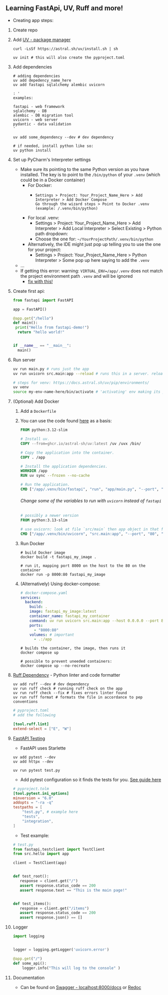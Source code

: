 ## Learning FastApi, UV, Ruff and more!

- Creating app steps:

1. Create repo
2. Add [UV - package manager](https://github.com/astral-sh/uv)

    ```shell
    curl -LsSf https://astral.sh/uv/install.sh | sh
    
    uv init # this will also create the pyproject.toml
    ```

3. Add dependencies

    ```shell
    # adding dependencies
    uv add depedency_name_here
    uv add fastapi sqlalchemy alembic uvicorn
    
    : '
    examples:
    
    fastapi - web framework
    sqlalchemy - DB
    alembic - DB migration tool
    uvicorn - web server
    pydantic - data validation
    '
   
   uv add some_dependency --dev # dev dependency
    
    # if needed, install python like so:
    uv python install
    ```
   
4. Set up PyCharm's Interpreter settings
   - Make sure its pointing to the same Python version as you have installed. The key is to point to the `/bin/python` of your `.venv` (which could be in a Docker container)
     - For Docker:
       - ```
         Settings > Project: Your_Project_Name_Here > Add Interpreter > Add Docker Compose 
         Go through the wizard steps > Point to Docker .venv (example: /.venv/bin/python)
         ```
     - For local .venv:
       - Settings > Project: Your_Project_Name_Here > Add Interpreter > Add Local Interpreter > Select Existing > Python path dropdown:
       - Choose the one for: `~/YourProjectPath/.venv/bin/python`
     - Alternatively, the IDE might just pop up telling you to use the one for your project:
       - Settings > Project: Your_Project_Name_Here > Python Interpreter > Some pop up here saying to add the `.venv`
   - ...
   - If getting this error: warning: `VIRTUAL_ENV=/app/.venv` does not match the project environment path `.venv` and will be ignored
     - [fix with this!](https://github.com/astral-sh/uv/issues/7073#issuecomment-2581842745)
   
5. Create first api:

   ```python
   from fastapi import FastAPI
   
   app = FastAPI()
   
   @app.get("/hello")
   def main():
    print("Hello from fastapi-demo!")
     return "hello world!"
   
   
   if __name__ == "__main__":
     main()
   ```
      
6. Run server

    ```zsh
    uv run main.py # runs just the app
    uv run uvicorn src.main:app --reload # runs this in a server. reload will auto run if updates are made
    
    # steps for venv: https://docs.astral.sh/uv/pip/environments/
    uv venv 
    source my-env-name-here/bin/activate # 'activating' env making its pakages available
    ```
   
7. (Optional) Add Docker

   1. Add a `Dockerfile`
   2. You can use the code found [here](https://docs.astral.sh/uv/guides/integration/fastapi/#deployment) as a basis:
   
      ```dockerfile
      FROM python:3.12-slim
      
      # Install uv.
      COPY --from=ghcr.io/astral-sh/uv:latest /uv /uvx /bin/
      
      # Copy the application into the container.
      COPY . /app
      
      # Install the application dependencies.
      WORKDIR /app
      RUN uv sync --frozen --no-cache
      
      # Run the application.
      CMD ["/app/.venv/bin/fastapi", "run", "app/main.py", "--port", "80", "--host", "0.0.0.0"]
      ```
   
      ###### Change some of the variables to run with `uvicorn` instead of `fastapi`

      ```dockerfile
      # possibly a newer version
      FROM python:3.13-slim 
      
      # use uvicorn: look at file `src/main` then app object in that file
      CMD ["/app/.venv/bin/uvicorn", "src.main:app", "--port", "80", "--host", "0.0.0.0"]
      ```
   3. Run Docker

      ```shell
      # build Docker image
      docker build -t fastapi_my_image .
      
      # run it, mapping port 8000 on the host to the 80 on the container
      docker run -p 8000:80 fastapi_my_image
      ```
      
   4. (Alternatively) Using docker-compose:

      ```yaml
      # docker-compose.yaml
      services:
        backend:
          build: .
          image: fastapi_my_image:latest
          container_name: fastapi_my_container
          command: uv run uvicorn src.main:app --host 0.0.0.0 --port 80 --reload # important
          ports:
            - "8000:80"
          volumes: # important
            - .:/app
      ```
      
      ```shell
      # builds the container, the image, then runs it
      docker compose up 
      
      # possible to prevent uneeded containers:
      docker compose up --no-recreate
      ```

8. [Ruff Dependency](https://docs.astral.sh/ruff/tutorial/#getting-started) - Python linter and code formatter

   ```shell
   uv add ruff --dev # dev dependency
   uv run ruff check # running ruff check on the app
   uv run ruff check --fix # fixes errors linter found
   uv run ruff format # formats the file in accordance to pep conventions
   ``` 
   
   ```toml
   # pyproject.toml
   # add the following
   
   [tool.ruff.lint]
   extend-select = ["E", "W"]
   ```
   
9. [FastAPI Testing](https://fastapi.tiangolo.com/tutorial/testing/)

   - FastAPI uses Starlette

   ```shell
   uv add pytest --dev
   uv add httpx --dev
   
   uv run pytest test.py
   ```
   
   - Add pytest configuration so it finds the tests for you. [See guide here](https://docs.pytest.org/en/stable/reference/customize.html)

   ```toml
   # pyproject.tolm
   [tool.pytest.ini_options]
   minversion = "6.0"
   addopts = "-ra -q"
   testpaths = [
       "test.py", # example here
       "tests",
       "integration",
   ]
   ```
   
   - Test example:

    ```python
    # test.py
    from fastapi.testclient import TestClient
    from src.hello import app
    
    client = TestClient(app)
    
    
    def test_root():
       response = client.get("/")
       assert response.status_code == 200
       assert response.text == "This is the main page!"
    
    
    def test_items():
       response = client.get("/items")
       assert response.status_code == 200
       assert response.json() == []
    
    ```

10. Logger

    ```python
    import logging
    
    
    logger = logging.getLogger('uvicorn.error')
    
    @app.get("/")
    def some_api():
        logger.info("This will log to the console" )
    ```
          
11. Documentation

    - Can be found on [Swagger - localhost:8000/docs](localhost:8000/docs) or [Redoc](localhost:8000/redoc)